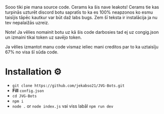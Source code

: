 Sooo tiki pie mana source code. Cerams ka šis nave leakots! Cerams tie kas turpinās uzturēt discord botu sapratīs to ka es 100% neapzonos ko esmu taisījis tāpēc kautkur var būt daž labs bugs. Zem šī teksta ir instalācija ja nu tev nepalaižās uzreiz. 

Note!
Ja vēlies nomainit botu uz kā šis code darbosies tad ej uz congig.json un izmaini tikai token uz savējo token.


Ja vēlies izmantot manu code vismaz ieliec mani creditos par to ka uztaisīju 67% no visa šī sūda code.

# Installation ⚙
- ``git clone https://github.com/jekabso21/JVG-Bots.git``
- **Fill** ``config.json``
- ``cd JVG-Bots``
- ``npm i``
- ``node .`` or ``node index.js`` vai viss labāl ``npm run dev``

